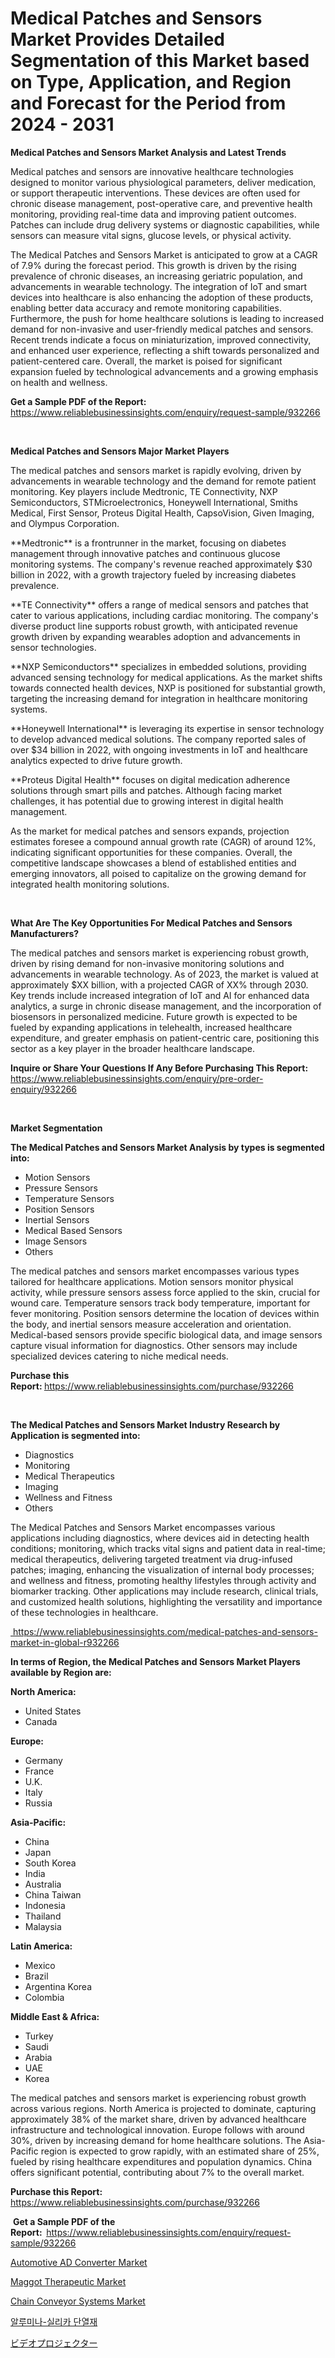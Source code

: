 <p><h1>Medical Patches and Sensors Market Provides Detailed Segmentation of this Market based on Type, Application, and Region and Forecast for the Period from 2024 - 2031</h1></p><p><strong>Medical Patches and Sensors Market Analysis and Latest Trends</strong></p>
<p><p>Medical patches and sensors are innovative healthcare technologies designed to monitor various physiological parameters, deliver medication, or support therapeutic interventions. These devices are often used for chronic disease management, post-operative care, and preventive health monitoring, providing real-time data and improving patient outcomes. Patches can include drug delivery systems or diagnostic capabilities, while sensors can measure vital signs, glucose levels, or physical activity.</p><p>The Medical Patches and Sensors Market is anticipated to grow at a CAGR of 7.9% during the forecast period. This growth is driven by the rising prevalence of chronic diseases, an increasing geriatric population, and advancements in wearable technology. The integration of IoT and smart devices into healthcare is also enhancing the adoption of these products, enabling better data accuracy and remote monitoring capabilities. Furthermore, the push for home healthcare solutions is leading to increased demand for non-invasive and user-friendly medical patches and sensors. Recent trends indicate a focus on miniaturization, improved connectivity, and enhanced user experience, reflecting a shift towards personalized and patient-centered care. Overall, the market is poised for significant expansion fueled by technological advancements and a growing emphasis on health and wellness.</p></p>
<p><strong>Get a Sample PDF of the Report:&nbsp;</strong> <a href="https://www.reliablebusinessinsights.com/enquiry/request-sample/932266">https://www.reliablebusinessinsights.com/enquiry/request-sample/932266</a></p>
<p>&nbsp;</p>
<p><strong>Medical Patches and Sensors Major Market Players</strong></p>
<p><p>The medical patches and sensors market is rapidly evolving, driven by advancements in wearable technology and the demand for remote patient monitoring. Key players include Medtronic, TE Connectivity, NXP Semiconductors, STMicroelectronics, Honeywell International, Smiths Medical, First Sensor, Proteus Digital Health, CapsoVision, Given Imaging, and Olympus Corporation.</p><p>**Medtronic** is a frontrunner in the market, focusing on diabetes management through innovative patches and continuous glucose monitoring systems. The company's revenue reached approximately $30 billion in 2022, with a growth trajectory fueled by increasing diabetes prevalence.</p><p>**TE Connectivity** offers a range of medical sensors and patches that cater to various applications, including cardiac monitoring. The company's diverse product line supports robust growth, with anticipated revenue growth driven by expanding wearables adoption and advancements in sensor technologies.</p><p>**NXP Semiconductors** specializes in embedded solutions, providing advanced sensing technology for medical applications. As the market shifts towards connected health devices, NXP is positioned for substantial growth, targeting the increasing demand for integration in healthcare monitoring systems.</p><p>**Honeywell International** is leveraging its expertise in sensor technology to develop advanced medical solutions. The company reported sales of over $34 billion in 2022, with ongoing investments in IoT and healthcare analytics expected to drive future growth.</p><p>**Proteus Digital Health** focuses on digital medication adherence solutions through smart pills and patches. Although facing market challenges, it has potential due to growing interest in digital health management.</p><p>As the market for medical patches and sensors expands, projection estimates foresee a compound annual growth rate (CAGR) of around 12%, indicating significant opportunities for these companies. Overall, the competitive landscape showcases a blend of established entities and emerging innovators, all poised to capitalize on the growing demand for integrated health monitoring solutions.</p></p>
<p>&nbsp;</p>
<p><strong>What Are The Key Opportunities For Medical Patches and Sensors Manufacturers?</strong></p>
<p><p>The medical patches and sensors market is experiencing robust growth, driven by rising demand for non-invasive monitoring solutions and advancements in wearable technology. As of 2023, the market is valued at approximately $XX billion, with a projected CAGR of XX% through 2030. Key trends include increased integration of IoT and AI for enhanced data analytics, a surge in chronic disease management, and the incorporation of biosensors in personalized medicine. Future growth is expected to be fueled by expanding applications in telehealth, increased healthcare expenditure, and greater emphasis on patient-centric care, positioning this sector as a key player in the broader healthcare landscape.</p></p>
<p><strong>Inquire or Share Your Questions If Any Before Purchasing This Report:</strong> <a href="https://www.reliablebusinessinsights.com/enquiry/pre-order-enquiry/932266">https://www.reliablebusinessinsights.com/enquiry/pre-order-enquiry/932266</a></p>
<p>&nbsp;</p>
<p><strong>Market Segmentation</strong></p>
<p><strong>The Medical Patches and Sensors Market Analysis by types is segmented into:</strong></p>
<p><ul><li>Motion Sensors</li><li>Pressure Sensors</li><li>Temperature Sensors</li><li>Position Sensors</li><li>Inertial Sensors</li><li>Medical Based Sensors</li><li>Image Sensors</li><li>Others</li></ul></p>
<p><p>The medical patches and sensors market encompasses various types tailored for healthcare applications. Motion sensors monitor physical activity, while pressure sensors assess force applied to the skin, crucial for wound care. Temperature sensors track body temperature, important for fever monitoring. Position sensors determine the location of devices within the body, and inertial sensors measure acceleration and orientation. Medical-based sensors provide specific biological data, and image sensors capture visual information for diagnostics. Other sensors may include specialized devices catering to niche medical needs.</p></p>
<p><strong>Purchase this Report:&nbsp;</strong><a href="https://www.reliablebusinessinsights.com/purchase/932266">https://www.reliablebusinessinsights.com/purchase/932266</a></p>
<p>&nbsp;</p>
<p><strong>The Medical Patches and Sensors Market Industry Research by Application is segmented into:</strong></p>
<p><ul><li>Diagnostics</li><li>Monitoring</li><li>Medical Therapeutics</li><li>Imaging</li><li>Wellness and Fitness</li><li>Others</li></ul></p>
<p><p>The Medical Patches and Sensors Market encompasses various applications including diagnostics, where devices aid in detecting health conditions; monitoring, which tracks vital signs and patient data in real-time; medical therapeutics, delivering targeted treatment via drug-infused patches; imaging, enhancing the visualization of internal body processes; and wellness and fitness, promoting healthy lifestyles through activity and biomarker tracking. Other applications may include research, clinical trials, and customized health solutions, highlighting the versatility and importance of these technologies in healthcare.</p></p>
<p><a href="https://www.reliablebusinessinsights.com/medical-patches-and-sensors-market-in-global-r932266">&nbsp;https://www.reliablebusinessinsights.com/medical-patches-and-sensors-market-in-global-r932266</a></p>
<p><strong>In terms of Region, the Medical Patches and Sensors Market Players available by Region are:</strong></p>
<p>
    <p> <strong> North America: </strong>
        <ul>
            <li>United States</li>
            <li>Canada</li>
        </ul>
        </p> 
    <p> <strong> Europe: </strong>
        <ul>
            <li>Germany</li>
            <li>France</li>
            <li>U.K.</li>
            <li>Italy</li>
            <li>Russia</li>
        </ul>
        </p> 
    <p> <strong> Asia-Pacific: </strong>
        <ul>
            <li>China</li>
            <li>Japan</li>
            <li>South Korea</li>
            <li>India</li>
            <li>Australia</li>
            <li>China Taiwan</li>
            <li>Indonesia</li>
            <li>Thailand</li>
            <li>Malaysia</li>
        </ul>
        </p> 
    <p> <strong> Latin America: </strong>
        <ul>
            <li>Mexico</li>
            <li>Brazil</li>
            <li>Argentina Korea</li>
            <li>Colombia</li>
        </ul>
        </p> 
    <p> <strong> Middle East & Africa: </strong>
        <ul>
            <li>Turkey</li>
            <li>Saudi</li>
            <li>Arabia</li>
            <li>UAE</li>
            <li>Korea</li>
        </ul>
    </p>
    </p>
<p><p>The medical patches and sensors market is experiencing robust growth across various regions. North America is projected to dominate, capturing approximately 38% of the market share, driven by advanced healthcare infrastructure and technological innovation. Europe follows with around 30%, driven by increasing demand for home healthcare solutions. The Asia-Pacific region is expected to grow rapidly, with an estimated share of 25%, fueled by rising healthcare expenditures and population dynamics. China offers significant potential, contributing about 7% to the overall market.</p></p>
<p><strong>Purchase this Report: </strong><a href="https://www.reliablebusinessinsights.com/purchase/932266">https://www.reliablebusinessinsights.com/purchase/932266</a></p>
<p>&nbsp;<strong>Get a Sample PDF of the Report:&nbsp;&nbsp;</strong><a href="https://www.reliablebusinessinsights.com/enquiry/request-sample/932266">https://www.reliablebusinessinsights.com/enquiry/request-sample/932266</a></p>
<p><strong></strong></p>
<p><p><a href="https://issuu.com/reportprime-2/docs/automotive-ad-converter-market-size_24cf12380df0f6">Automotive AD Converter Market</a></p><p><a href="https://github.com/LaurenHoover80/Market-Research-Report-List-1/blob/main/maggot-therapeutic-market.md">Maggot Therapeutic Market</a></p><p><a href="https://www.linkedin.com/pulse/what-innovations-market-trends-shaping-chain-conveyor-systems-nuubc?trackingId=Od7S6M%2FzTEaOcGCGG68J8g%3D%3D">Chain Conveyor Systems Market</a></p><p><a href="https://medium.com/@rudyswaniafgwski56664/alumina-silica-insulation-market-%EC%9D%98-%EA%B8%80%EB%A1%9C%EB%B2%8C-%EC%8B%9C%EC%9E%A5-%EA%B0%9C%EC%9A%94%EB%8A%94-%EC%A0%84-%EC%84%B8%EA%B3%84-%EB%B0%8F-%EC%A3%BC%EC%9A%94-%EC%8B%9C%EC%9E%A5%EC%9D%98-%EC%82%B0%EC%97%85%EC%97%90-%EC%98%81%ED%96%A5%EC%9D%84-%EB%AF%B8%EC%B9%98%EB%8A%94-%EC%A3%BC%EC%9A%94-%ED%8A%B8%EB%A0%8C%EB%93%9C%EC%97%90-%EB%8C%80%ED%95%9C-%EB%8F%85%ED%8A%B9%ED%95%9C-%EA%B4%80%EC%A0%90%EC%9D%84-%EC%A0%9C%EA%B3%B5%ED%95%A9%EB%8B%88%EB%8B%A4-dcff8c58a432">알루미나-실리카 단열재</a></p><p><a href="https://medium.com/@ryanmarc1930/video-projector-market-%E3%81%AF-%E3%82%B3%E3%82%B9%E3%83%88%E7%AE%A1%E7%90%86%E3%81%A8%E5%8A%B9%E7%8E%87%E5%90%91%E4%B8%8A%E3%82%92%E5%84%AA%E5%85%88%E3%81%97%E3%81%BE%E3%81%99-%E3%81%95%E3%82%89%E3%81%AB-%E5%A0%B1%E5%91%8A%E6%9B%B8%E3%81%AF%E5%B8%82%E5%A0%B4%E3%81%AE%E9%9C%80%E8%A6%81%E9%9D%A2%E3%81%A8%E4%BE%9B%E7%B5%A6%E9%9D%A2%E3%81%AE%E4%B8%A1%E6%96%B9%E3%82%92%E3%82%AB%E3%83%90%E3%83%BC%E3%81%97%E3%81%A6%E3%81%84%E3%81%BE%E3%81%99-video-projector-%E5%B8%82%E5%A0%B4%E3%81%AF-bcda7a73edd8">ビデオプロジェクター</a></p></p>